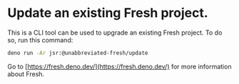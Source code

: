 # Update an existing Fresh project.

This is a CLI tool can be used to upgrade an existing Fresh project. To do so,
run this command:

```sh
deno run -Ar jsr:@unabbreviated-fresh/update
```

Go to [https://fresh.deno.dev/](https://fresh.deno.dev/) for more information
about Fresh.
